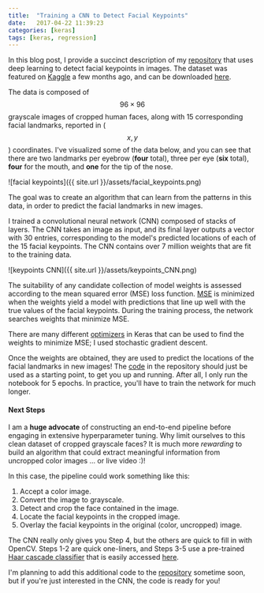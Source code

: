 ```yaml
---
title:  "Training a CNN to Detect Facial Keypoints"
date:   2017-04-22 11:39:23
categories: [keras] 
tags: [keras, regression]
---
```


In this blog post, I provide a succinct description of my [repository](https://github.com/alexisbcook/facial-keypoints-CNN) that uses deep learning to detect facial keypoints in images.  The dataset was featured on [Kaggle](https://www.kaggle.com/c/facial-keypoints-detection) a few months ago, and can be downloaded [here](https://www.kaggle.com/c/facial-keypoints-detection/data).

The data is composed of $$96 \times 96$$ grayscale images of cropped human faces, along with 15 corresponding facial landmarks, reported in ($$x, y$$) coordinates.  I've visualized some of the data below, and you can see that there are two landmarks per eyebrow (__four__ total), three per eye (__six__ total), __four__ for the mouth, and __one__ for the tip of the nose.   

![facial keypoints]({{ site.url }}/assets/facial_keypoints.png)

The goal was to create an algorithm that can learn from the patterns in this data, in order to predict the facial landmarks in new images.

I trained a convolutional neural network (CNN) composed of stacks of layers.  The CNN takes an image as input, and its final layer outputs a vector with 30 entries, corresponding to the model's predicted locations of each of the 15 facial keypoints.  The CNN contains over 7 million weights that are fit to the training data.  

![keypoints CNN]({{ site.url }}/assets/keypoints_CNN.png)

The suitability of any candidate collection of model weights is assessed according to the mean squared error (MSE) loss function.  [MSE](https://en.wikipedia.org/wiki/Mean_squared_error) is minimized when the weights yield a model with predictions that line up well with the true values of the facial keypoints.  During the training process, the network searches weights that minimize MSE.  

There are many different [optimizers](https://keras.io/optimizers/) in Keras that can be used to find the weights to minimize MSE; I used stochastic gradient descent.

Once the weights are obtained, they are used to predict the locations of the facial landmarks in new images!  The [code](https://github.com/alexisbcook/facial-keypoints-CNN) in the repository should just be used as a starting point, to get you up and running.  After all, I only run the notebook for 5 epochs.  In practice, you'll have to train the network for much longer.

#### Next Steps

I am a __huge advocate__ of constructing an end-to-end pipeline before engaging in extensive hyperparameter tuning.  Why limit ourselves to this clean dataset of cropped grayscale faces?  It is much more _rewarding_ to build an algorithm that could extract meaningful information from uncropped color images ... or live video :)!

In this case, the pipeline could work something like this:
1. Accept a color image.
2. Convert the image to grayscale.
3. Detect and crop the face contained in the image.
4. Locate the facial keypoints in the cropped image.
5. Overlay the facial keypoints in the original (color, uncropped) image.

The CNN really only gives you Step 4, but the others are quick to fill in with OpenCV.  Steps 1-2 are quick one-liners, and Steps 3-5 use a pre-trained [Haar cascade classifier](http://docs.opencv.org/trunk/d7/d8b/tutorial_py_face_detection.html) that is easily accessed [here](https://github.com/opencv/opencv/tree/master/data/haarcascades).

I'm planning to add this additional code to the [repository](https://github.com/alexisbcook/facial-keypoints-CNN) sometime soon, but if you're just interested in the CNN, the code is ready for you!


